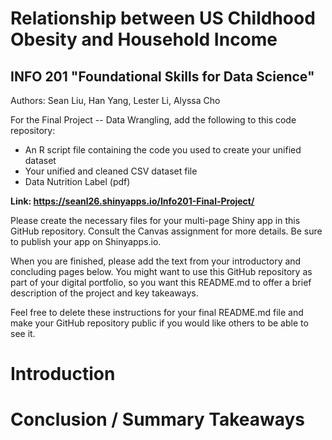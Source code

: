 # Relationship between US Childhood Obesity and Household Income
## INFO 201 "Foundational Skills for Data Science"

Authors: Sean Liu, Han Yang, Lester Li, Alyssa Cho


For the Final Project -- Data Wrangling, add the following to this code repository:

* An R script file containing the code you used to create your unified dataset 
* Your unified and cleaned CSV dataset file
* Data Nutrition Label (pdf) 


**Link: https://seanl26.shinyapps.io/Info201-Final-Project/**

Please create the necessary files for your multi-page Shiny app in this GitHub repository. Consult the Canvas assignment for more details. Be sure to publish your app on Shinyapps.io.

When you are finished, please add the text from your introductory and concluding pages below. You might want to use this GitHub repository as part of your digital portfolio, so you want this README.md to offer a brief description of the project and key takeaways.

Feel free to delete these instructions for your final README.md file and make your GitHub repository public if you would like others to be able to see it. 

# Introduction



# Conclusion / Summary Takeaways

